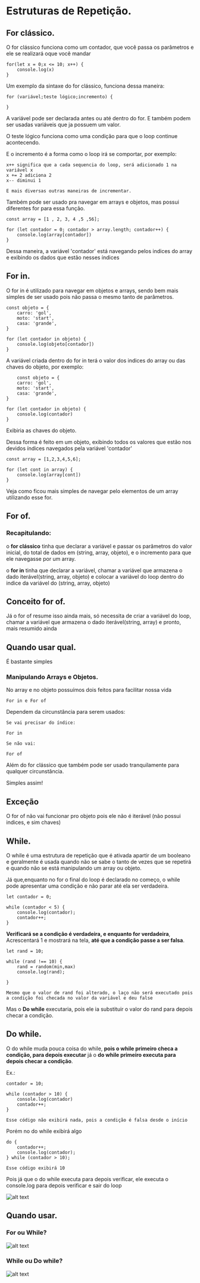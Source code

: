 # Estruturas de Repetição.

## For clássico.

O for clássico funciona como um contador, que você passa os parâmetros e ele se realizará oque você mandar

    for(let x = 0;x <= 10; x++) {
        console.log(x)
    }

Um exemplo da sintaxe do for clássico, funciona dessa maneira:

    for (variável;teste lógico;incremento) {

    }

A variável pode ser declarada antes ou até dentro do for. E também podem ser usadas variáveis que ja possuem um valor.

O teste lógico funciona como uma condição para que o loop continue acontecendo.

E o incremento é a forma como o loop irá se comportar, por exemplo:

    x++ significa que a cada sequencia do loop, será adicionado 1 na variável x
    x += 2 adiciona 2
    x-- diminui 1 

    E mais diversas outras maneiras de incrementar.

Também pode ser usado pra navegar em arrays e objetos, mas possui diferentes for para essa função.

    const array = [1 , 2, 3, 4 ,5 ,56];

    for (let contador = 0; contador > array.length; contador++) {
        console.log(array[contador])
    }

Dessa maneira, a variável 'contador' está navegando pelos indices do array e exibindo os dados que estão nesses índices 

## For in.

O for in é utilizado para navegar em objetos e arrays, sendo bem mais simples de ser usado pois não passa o mesmo tanto de parâmetros.

    const objeto = {
        carro: 'gol',
        moto: 'start',
        casa: 'grande',
    }

    for (let contador in objeto) {
        console.log(objeto[contador])
    }

A variável criada dentro do for in terá o valor dos indices do array ou das chaves do objeto, por exemplo:

        const objeto = {
        carro: 'gol',
        moto: 'start',
        casa: 'grande',
    }

    for (let contador in objeto) {
        console.log(contador)
    }

Exibiria as chaves do objeto.


Dessa forma é feito em um objeto, exibindo todos os valores que estão nos devidos índices navegados pela variável 'contador'

    const array = [1,2,3,4,5,6];

    for (let cont in array) {
        console.log(array[cont])
    }

Veja como ficou mais simples de navegar pelo elementos de um array utilizando esse for.

## For of.

### Recapitulando:

o <strong>for clássico</strong> tinha que declarar a variável e passar os parâmetros do valor inicial, do total de dados em (string, array, objeto), e o incremento para que ele navegasse por um array.

o <strong>for in</strong> tinha que declarar a variável, chamar a variável que armazena o dado iterável(string, array, objeto) e colocar a variável do loop dentro do indice da variável do (string, array, objeto)

## Conceito for of.

Já o for of resume isso ainda mais, só necessita de criar a variável do loop, chamar a variável que armazena o dado iterável(string, array) e pronto, mais resumido ainda

## Quando usar qual.

É bastante simples 

### Manipulando Arrays e Objetos.

No array e no objeto possuímos dois feitos para facilitar nossa vida

    For in e For of


Dependem da circunstância para serem usados:

    Se vai precisar do índice:

    For in

    Se não vai:

    For of

Além do for clássico que também pode ser usado tranquilamente para qualquer circunstância.

Simples assim!

## Exceção

O for of não vai funcionar pro objeto pois ele não é iterável (não possui indices, e sim chaves)

## While.

O while é uma estrutura de repetição que é ativada apartir de um booleano e geralmente é usada quando não se sabe o tanto de vezes que se repetirá e quando não se está manipulando um array ou objeto.

Já que,enquanto no for o final do loop é declarado no começo, o while pode apresentar uma condição e não parar até ela ser verdadeira.

    let contador = 0;

    while (contador < 5) {
        console.log(contador);
        contador++;
    }

<strong>Verificará se a condição é verdadeira, e enquanto for verdadeira</strong>, Acrescentará 1 e mostrará na tela, <strong>até que a condição passe a ser falsa</strong>.

    let rand = 10;

    while (rand !== 10) {
        rand = random(min,max)
        console.log(rand);
        
    }

    Mesmo que o valor de rand foi alterado, o laço não será executado pois a condição foi checada no valor da variável e deu false

Mas o <strong>Do while</strong> executaria, pois ele ia substituir o valor do rand para depois checar a condição.

## Do while.

O do while muda pouca coisa do while, <strong>pois o while primeiro checa a condição, para depois executar</strong> já o <strong>do while primeiro executa para depois checar a condição</strong>.

Ex.:

    contador = 10;

    while (contador > 10) {
        console.log(contador)
        contador++;
    }

    Esse código não exibirá nada, pois a condição é falsa desde o início

Porém no do while exibirá algo

    do {
        contador++;
        console.log(contador);
    } while (contador > 10);

    Esse código exibirá 10

Pois já que o do while executa para depois verificar, ele executa o console.log para depois verificar e sair do loop

![alt text](image.png)

## Quando usar.

### For ou While?

![alt text](image-2.png)

### While ou Do while?

![alt text](image-1.png)
